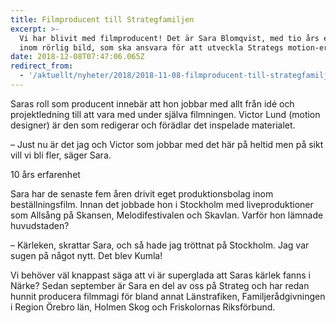 ```yaml
---
title: Filmproducent till Strategfamiljen
excerpt: >-
  Vi har blivit med filmproducent! Det är Sara Blomqvist, med tio års erfarenhet
  inom rörlig bild, som ska ansvara för att utveckla Strategs motion-erbjudande.
date: 2018-12-08T07:47:06.065Z
redirect_from:
  - '/aktuellt/nyheter/2018/2018-11-08-filmproducent-till-strategfamiljen.html'
---
```


Saras roll som producent innebär att hon jobbar med allt från idé och projektledning till att vara med under själva filmningen. Victor Lund (motion designer) är den som redigerar och förädlar det inspelade materialet.

– Just nu är det jag och Victor som jobbar med det här på heltid men på sikt vill vi bli fler, säger Sara.

10 års erfarenhet

Sara har de senaste fem åren drivit eget produktionsbolag inom beställningsfilm. Innan det jobbade hon i Stockholm med liveproduktioner som Allsång på Skansen, Melodifestivalen och Skavlan. Varför hon lämnade huvudstaden?

– Kärleken, skrattar Sara, och så hade jag tröttnat på Stockholm. Jag var sugen på något nytt. Det blev Kumla!

Vi behöver väl knappast säga att vi är superglada att Saras kärlek fanns i Närke? Sedan september är Sara en del av oss på Strateg och har redan hunnit producera filmmagi för bland annat Länstrafiken, Familjerådgivningen i Region Örebro län, Holmen Skog och Friskolornas Riksförbund.
